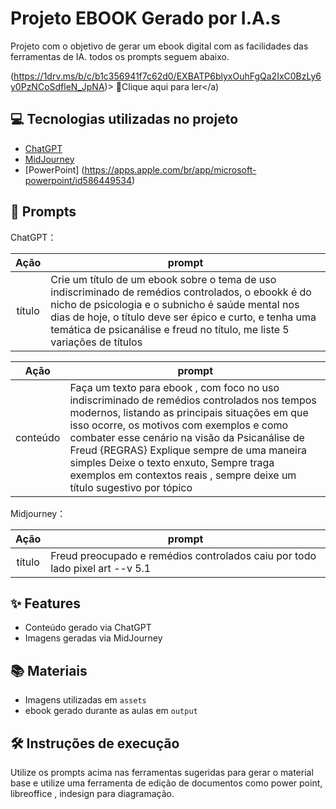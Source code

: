 # Projeto EBOOK Gerado por I.A.s


Projeto com o objetivo de gerar um ebook digital com as facilidades das ferramentas de IA. todos os prompts
seguem abaixo.

(https://1drv.ms/b/c/b1c356941f7c62d0/EXBATP6blyxOuhFgQa2IxC0BzLy6y0PzNCoSdfleN_JpNA)> 📕Clique aqui para ler</a)

## 💻 Tecnologias utilizadas no projeto

- [ChatGPT](https://chat.openai.com/) 
- [MidJourney](https://www.midjourney.com/app/)
- [PowerPoint] (https://apps.apple.com/br/app/microsoft-powerpoint/id586449534)

## 🧠 Prompts


ChatGPT：

|   Ação   | prompt                                                                                                                                                                                                                                                                         |
| :------: | ------------------------------------------------------------------------------------------------------------------------------------------------------------------------------------------------------------------------------------------------------------------------------ |
|  título  |  Crie um título de um ebook sobre o tema de uso indiscriminado de remédios controlados, o ebookk é do nicho de psicologia e o subnicho é saúde mental nos dias de hoje, o título deve ser épico e curto, e tenha uma temática de psicanálise e freud no título, me liste 5 variações de títulos
                                          
|  Ação  | prompt                                                                                 |
| :----: | -------------------------------------------------------------------------------------- |
| conteúdo | Faça um texto para ebook , com foco no uso indiscriminado de remédios controlados nos tempos modernos, listando as principais situações em que isso ocorre, os motivos com exemplos e como combater esse cenário na visão da Psicanálise de Freud {REGRAS} Explique sempre de uma maneira simples Deixe o texto enxuto, Sempre traga exemplos em contextos reais , sempre deixe um título sugestivo por tópico |


Midjourney：

|  Ação  | prompt                                                                                 |
| :----: | -------------------------------------------------------------------------------------- |
| título | Freud preocupado e remédios controlados caiu por todo lado pixel art --v 5.1 |

## ✨ Features

- Conteúdo gerado via ChatGPT
- Imagens geradas via MidJourney

## 📚 Materiais

- Imagens utilizadas em `assets`
- ebook gerado durante as aulas em `output`

## 🛠️ Instruções de execução

Utilize os prompts acima nas ferramentas sugeridas para gerar o material base e utilize uma ferramenta de edição de documentos como power point, libreoffice , indesign para diagramação.

